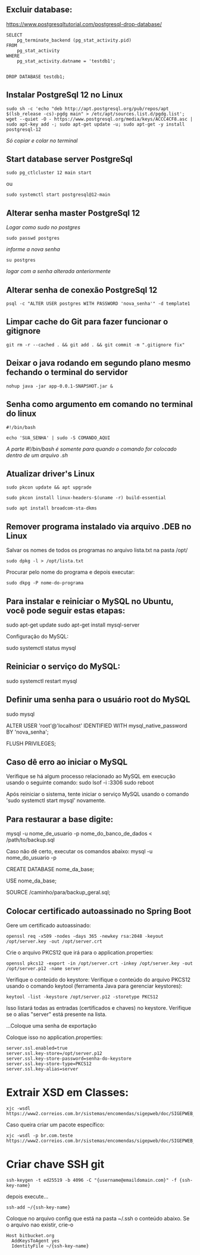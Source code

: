 ## Excluir database:
https://www.postgresqltutorial.com/postgresql-drop-database/

```
SELECT
	pg_terminate_backend (pg_stat_activity.pid)
FROM
	pg_stat_activity
WHERE
	pg_stat_activity.datname = 'testdb1';
	

DROP DATABASE testdb1;
```

## Instalar PostgreSql 12 no Linux

```
sudo sh -c 'echo "deb http://apt.postgresql.org/pub/repos/apt $(lsb_release -cs)-pgdg main" > /etc/apt/sources.list.d/pgdg.list'; wget --quiet -O - https://www.postgresql.org/media/keys/ACCC4CF8.asc | sudo apt-key add -; sudo apt-get update -u; sudo apt-get -y install postgresql-12
```

*Só copiar e colar no terminal*

## Start database server PostgreSql

```
sudo pg_ctlcluster 12 main start
```
ou
```
sudo systemctl start postgresql@12-main
```

## Alterar senha master PostgreSql 12
*Logar como sudo no postgres*
```
sudo passwd postgres
```
*informe a nova senha*
```
su postgres
```
*logar com a senha alterada anteriormente*

## Alterar senha de conexão PostgreSql 12

```
psql -c "ALTER USER postgres WITH PASSWORD 'nova_senha'" -d template1
```

## Limpar cache do Git para fazer funcionar o gitignore
```
git rm -r --cached . && git add . && git commit -m ".gitignore fix"
```
## Deixar o java rodando em segundo plano mesmo fechando o terminal do servidor
```
nohup java -jar app-0.0.1-SNAPSHOT.jar &
```
## Senha como argumento em comando no terminal do linux
```
#!/bin/bash

echo 'SUA_SENHA' | sudo -S COMANDO_AQUI
```
*A parte #!/bin/bash é somente para quando o comando for colocado dentro de um arquivo .sh*

## Atualizar driver's Linux
```
sudo pkcon update && apt upgrade

sudo pkcon install linux-headers-$(uname -r) build-essential

sudo apt install broadcom-sta-dkms
```

## Remover programa instalado via arquivo .DEB no Linux
Salvar os nomes de todos os programas no arquivo lista.txt na pasta /opt/
```
sudo dpkg -l > /opt/lista.txt
```
Procurar pelo nome do programa e depois executar:
```
sudo dkpg -P nome-do-programa
```

## Para instalar e reiniciar o MySQL no Ubuntu, você pode seguir estas etapas:

sudo apt-get update
sudo apt-get install mysql-server

Configuração do MySQL:

sudo systemctl status mysql

## Reiniciar o serviço do MySQL:

sudo systemctl restart mysql


## Definir uma senha para o usuário root do MySQL
sudo mysql

ALTER USER 'root'@'localhost' IDENTIFIED WITH mysql_native_password BY 'nova_senha';

FLUSH PRIVILEGES;


## Caso dê erro ao iniciar o MySQL
Verifique se há algum processo relacionado ao MySQL em execução usando o seguinte comando:
sudo lsof -i :3306
sudo reboot

Após reiniciar o sistema, tente iniciar o serviço MySQL usando o comando 'sudo systemctl start mysql' novamente.


## Para restaurar a base digite:
mysql -u nome_de_usuario -p nome_do_banco_de_dados < /path/to/backup.sql

Caso não dê certo, executar os comandos abaixo:
mysql -u nome_do_usuario -p

CREATE DATABASE nome_da_base;

USE nome_da_base;

SOURCE /caminho/para/backup_geral.sql;

## Colocar certificado autoassinado no Spring Boot
Gere um certificado autoassinado:
```
openssl req -x509 -nodes -days 365 -newkey rsa:2048 -keyout /opt/server.key -out /opt/server.crt
```

Crie o arquivo PKCS12 que irá para o application.properties:
```
openssl pkcs12 -export -in /opt/server.crt -inkey /opt/server.key -out /opt/server.p12 -name server
```

Verifique o conteúdo do keystore:
Verifique o conteúdo do arquivo PKCS12 usando o comando keytool (ferramenta Java para gerenciar keystores):
```
keytool -list -keystore /opt/server.p12 -storetype PKCS12
```
Isso listará todas as entradas (certificados e chaves) no keystore. Verifique se o alias "server" está presente na lista.


...Coloque uma senha de exportação

Coloque isso no application.properties:
```
server.ssl.enabled=true
server.ssl.key-store=/opt/server.p12
server.ssl.key-store-password=senha-do-keystore
server.ssl.key-store-type=PKCS12
server.ssl.key-alias=server
```

# Extrair XSD em Classes:
```
xjc -wsdl https://www2.correios.com.br/sistemas/encomendas/sigepweb/doc/SIGEPWEB_VALIDADOR_XML_V2.XSD
```
Caso queira criar um pacote específico:
```
xjc -wsdl -p br.com.teste https://www2.correios.com.br/sistemas/encomendas/sigepweb/doc/SIGEPWEB_VALIDADOR_XML_V2.XSD
```
# Criar chave SSH git
```
ssh-keygen -t ed25519 -b 4096 -C "{username@emaildomain.com}" -f {ssh-key-name}
```
depois execute...
```
ssh-add ~/{ssh-key-name}
```
Coloque no arquivo config que está na pasta ~/.ssh o conteúdo abaixo. Se o arquivo nao existir, crie-o
```
Host bitbucket.org
  AddKeysToAgent yes
  IdentityFile ~/{ssh-key-name}
```




